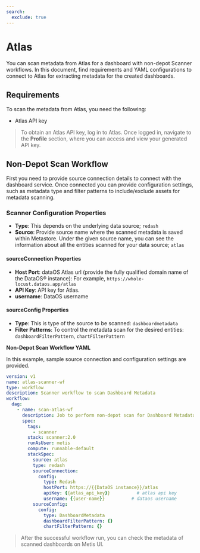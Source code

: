 ```yaml
---
search:
  exclude: true
---
```


# Atlas

You can scan metadata from Atlas for a dashboard with non-depot Scanner workflows. In this document, find requirements and YAML configurations to connect to Atlas for extracting metadata for the created dashboards. 

## Requirements

To scan the metadata from Atlas, you need the following:

- Atlas API key

> To obtain an Atlas API key, log in to Atlas. Once logged in, navigate to the <b>Profile</b> section, where you can access and view your generated API key.


## Non-Depot Scan Workflow

First you need to provide source connection details to connect with the dashboard service. Once connected you can provide configuration settings, such as metadata type and filter patterns to include/exclude assets for metadata scanning. 

### **Scanner Configuration Properties**

- **Type**: This depends on the underlying data source; `redash`
- **Source**: Provide source name where the scanned metadata is saved within Metastore. Under the given source name, you can see the information about all the entities scanned for your data source; `atlas`

#### **sourceConnection Properties**

- **Host Port**: dataOS Atlas url (provide the fully qualified domain name of the DataOS® instance): For example, `https://whole-locust.dataos.app/atlas`
- **API Key**: API key for Atlas. 
- **username**: DataOS username
   

#### **sourceConfig Properties**
- **Type**: This is type of the source  to be scanned: `dashboardmetadata`
- **Filter Patterns**: To control the metadata scan for the desired entities: `dashboardFilterPattern`, `chartFilterPattern`

**Non-Depot Scan Workflow YAML**

In this example, sample source connection and configuration settings are provided.

```yaml
version: v1
name: atlas-scanner-wf
type: workflow
description: Scanner workflow to scan Dashboard Metadata
workflow:
  dag:
    - name: scan-atlas-wf
      description: Job to perform non-depot scan for Dashboard Metadata
      spec:
        tags:
          - scanner
        stack: scanner:2.0
        runAsUser: metis
        compute: runnable-default
        stackSpec:
          source: atlas
          type: redash
          sourceConnection:
            config:
              type: Redash
              hostPort: https://{{DataOS instance}}/atlas
              apiKey: {{atlas_api_key}}          # atlas api key
              username: {{user-name}}          # dataos username
          sourceConfig:
            config:
              type: DashboardMetadata
              dashboardFilterPattern: {}
              chartFilterPattern: {}
```

> After the successful workflow run, you can check the metadata of scanned dashboards on Metis UI.
